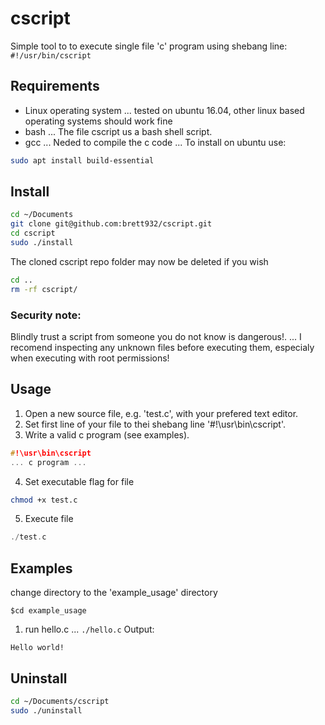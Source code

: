 # cscript
Simple tool to to execute single file 'c' program using shebang line: `#!/usr/bin/cscript`
## Requirements
* Linux operating system 
... tested on ubuntu 16.04, other linux based operating systems should work fine
* bash
... The file cscript us a bash shell script.
* gcc
... Neded to compile the c code
... To install on ubuntu use:
```bash
sudo apt install build-essential
```
## Install
```bash
cd ~/Documents
git clone git@github.com:brett932/cscript.git
cd cscript
sudo ./install
```
The cloned cscript repo folder may now be deleted if you wish
```bash
cd ..
rm -rf cscript/
```
### Security note:
Blindly trust a script from someone you do not know is dangerous!.
... I recomend inspecting any unknown files before executing them, especialy when executing with root permissions!
## Usage
1. Open a new source file, e.g. 'test.c', with your prefered text editor.
2. Set first line of your file to thei shebang line '#!\usr\bin\cscript'.
3. Write a valid c program (see examples).
```c
#!\usr\bin\cscript
... c program ...
```
4. Set executable flag for file
```bash
chmod +x test.c
```
5. Execute file
```c
./test.c
```
## Examples
change directory to the 'example\_usage' directory
```shell
$cd example_usage
```
1. run hello.c
... `./hello.c`
Output:
```
Hello world!
```

## Uninstall
```bash
cd ~/Documents/cscript
sudo ./uninstall
```
